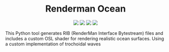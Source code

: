 <h1 align="center">Renderman Ocean</h1>
<div align="center">
  <a href="https://github.com/ParkerBritt?tab=repositories&q=&type=&language=python&sort="><img src="https://parkerbritt.com/badge?label=python&icon=python&color=3776AB"></a>
  <a href="https://renderman.pixar.com/"><img src="https://parkerbritt.com/badge?label=renderman&color=0099fd"></a>
  <a href="https://github.com/ParkerBritt?tab=repositories&q=&type=&language=c%2B%2B&sort="><img src="https://parkerbritt.com/badge?label=C%2B%2B&icon=cplusplus&color=00599C"></a>
  <a href="https://github.com/AcademySoftwareFoundation/OpenShadingLanguage"><img src="https://parkerbritt.com/badge?label=OSL&color=008ED2"></a>
</div>

This Python tool generates RIB (RenderMan Interface Bytestream) files and includes a custom OSL shader for rendering realistic ocean surfaces.
Using a custom implementation of trochoidal waves
